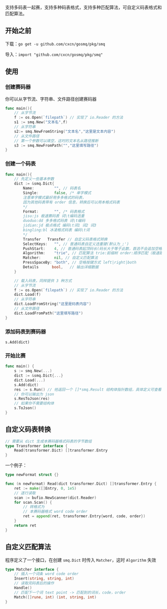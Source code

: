 
支持多码表一起赛，支持多种码表格式，支持多种匹配算法，可自定义码表格式和匹配算法。

## 开始之前

下载：`go get -u github.com/cxcn/gosmq/pkg/smq`  

导入：`import "github.com/cxcn/gosmq/pkg/smq"`

## 使用

### 创建赛码器

你可以从字节流、字符串、文件路径创建赛码器

```go
func main(){
    // 从字节流
    f := os.Open(`filepath`) // 实现了 io.Reader 的方法
    s1 := smq.New("文本名",f)
    // 从字符串
    s2:= smq.NewFromString("文本名","这里是文本内容")
    // 从文件路径
    // 第一个参数可以填空，这时的文本名从路径推断
    s3 := smq.NewFromPath("","这里填写路径")
}
```

### 创建一个码表

```go
func main(){
    // 先定义一些基本参数
    dict := &smq.Dict{
        Name:         "", // 码表名
        Single:       false, /* 单字模式
        注意单字模式最好用多多格式的码表，
        因为其他码表带有 order 信息，转换后可以用本格式码表
        */
        Format:       "", /* 码表格式
        jisu:js 极速赛码表 词\t编码选重
        duoduo:dd 多多格式码表 词\t编码
        jidian:jd 极点格式 编码\t词1 词2 词3
        bingling:bl 冰凌格式码表 编码\t词
        */
        Transfer   Transfer // 自定义码表格式转换
        SelectKeys:   "", // 普通码表自定义选重键(默认为_;')
        PushStart:    4, // 普通码表起顶码长(码长大于等于此数，首选不会追加空格)
        Algorithm:    "trie", // 匹配算法 trie:前缀树 order:顺序匹配（极速跟打器） longest:最长匹配
        Matcher:      nil, // 自定义匹配算法
        PressSpaceBy: "both", // 空格按键方式 left|right|both
        Details      bool,   // 输出详细数据
    }

    // 载入码表，同样提供 3 种方式
    // 从字节流
    f := os.Open(`filepath`) // 实现了 io.Reader 的方法
    dict.Load(f)
    // 从字符串
    dict.LoadFromString("这里是码表内容")
    // 从文件路径
    dict.LoadFromPath("这里填写路径")
}
```

### 添加码表到赛码器

`s.Add(dict)`

### 开始比赛

```go
func main() {
    s := smq.New(...)
    dict := &smq.Dict{...}
    dict.Load(...)
    s.Add(dict)
    res := s.Run() // 他返回一个 []*smq.Result 结构体指针数组，具体定义可查看 result.go 文件
    // 你可以输出为 json
    s.ResToJson(res)
    // 如果你不需要结构体
    s.ToJson()
}

```

## 自定义码表转换

```go
// 需要从 dict 生成本赛码器格式码表的字节数组
type Transformer interface {
    Read(transformer.Dict) []transformer.Entry
}
```

一个例子：

```go
type newFormat struct {}

func (n newFormat) Read(dict transformer.Dict) []transformer.Entry {
	ret := make([]Entry, 0, 1e5)
    // 逐行读取
    scan := bufio.NewScanner(dict.Reader)
    for scan.Scan() {
        // 转格式为
        // 本赛码器格式 word code order
		ret = append(ret, transformer.Entry{word, code, order})
    }
    return ret
}
```

## 自定义匹配算法

程序定义了一个接口，在创建 `smq.Dict` 时传入 `Matcher`，这时 `Algorithm` 失效

```go
type Matcher interface {
    // 插入一个词条 word code order
    Insert(string, string, int)
    // 读取完码表后的操作
    Handle()
    // 匹配下一个词 text point -> 匹配到的词长，code，order
    Match([]rune, int) (int, string, int)
}
```
